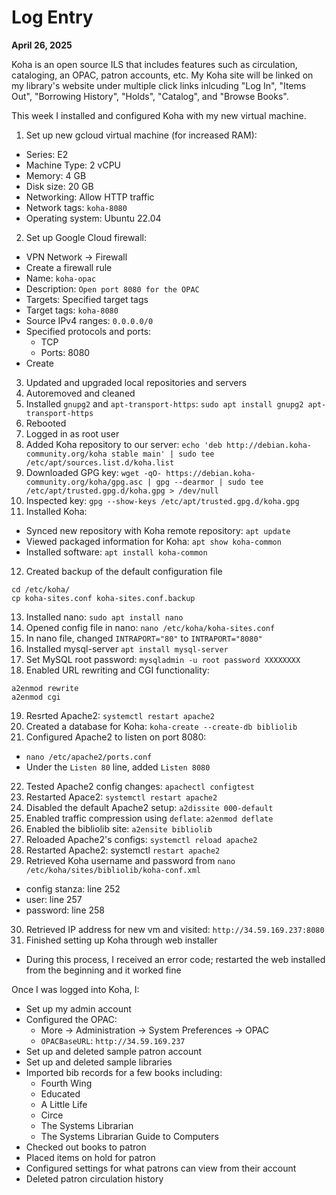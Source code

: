 # Log Entry

**April 26, 2025**

Koha is an open source ILS that includes features such as circulation, cataloging, an OPAC, patron accounts, etc. 
My Koha site will be linked on my library's website under multiple click links inlcuding "Log In", "Items Out", "Borrowing History", "Holds", "Catalog", and "Browse Books".

This week I installed and configured Koha with my new virtual machine.

1. Set up new gcloud virtual machine (for increased RAM):
  * Series: E2
  * Machine Type: 2 vCPU
  * Memory: 4 GB
  * Disk size: 20 GB
  * Networking: Allow HTTP traffic
  * Network tags: `koha-8080`
  * Operating system: Ubuntu 22.04
2. Set up Google Cloud firewall:
  * VPN Network -> Firewall
  * Create a firewall rule
  * Name: `koha-opac`
  * Description: `Open port 8080 for the OPAC`
  * Targets: Specified target tags
  * Target tags: `koha-8080`
  * Source IPv4 ranges: `0.0.0.0/0`
  * Specified protocols and ports: 
    * TCP
    * Ports: 8080
  * Create
3. Updated and upgraded local repositories and servers
4. Autoremoved and cleaned
5. Installed `gnupg2` and `apt-transport-https`: `sudo apt install gnupg2 apt-transport-https`
6. Rebooted
7. Logged in as root user
8. Added Koha repository to our server: `echo 'deb http://debian.koha-community.org/koha stable main' | sudo tee /etc/apt/sources.list.d/koha.list`
9. Downloaded GPG key: `wget -qO- https://debian.koha-community.org/koha/gpg.asc | gpg --dearmor | sudo tee /etc/apt/trusted.gpg.d/koha.gpg > /dev/null`
10. Inspected key: `gpg --show-keys /etc/apt/trusted.gpg.d/koha.gpg`
11. Installed Koha:
  * Synced new repository with Koha remote repository: `apt update`
  * Viewed packaged information for Koha: `apt show koha-common`
  * Installed software: `apt install koha-common`
12. Created backup of the default configuration file
  ``` 
  cd /etc/koha/
  cp koha-sites.conf koha-sites.conf.backup
  ```
13. Installed nano: `sudo apt install nano`
14. Opened config file in nano: `nano /etc/koha/koha-sites.conf`
15. In nano file, changed `INTRAPORT="80"` to `INTRAPORT="8080"`
16. Installed mysql-server `apt install mysql-server`
17. Set MySQL root password: `mysqladmin -u root password XXXXXXXX`
18. Enabled URL rewriting and CGI functionality:
  ```
  a2enmod rewrite
  a2enmod cgi 
  ```
19. Resrted Apache2: `systemctl restart apache2`
20. Created a database for Koha: `koha-create --create-db bibliolib`
21. Configured Apache2 to listen on port 8080:
  * `nano /etc/apache2/ports.conf`
  * Under the `Listen 80` line, added `Listen 8080`
22. Tested Apache2 config changes: `apachectl configtest`
23. Restarted Apace2: `systemctl restart apache2`
24. Disabled the default Apache2 setup: `a2dissite 000-default`
25. Enabled traffic compression using `deflate`: `a2enmod deflate`
26. Enabled the bibliolib site: `a2ensite bibliolib`
27. Reloaded Apache2's configs: `systemctl reload apache2`
28. Restarted Apache2: systemctl `restart apache2`
29. Retrieved Koha username and password from `nano /etc/koha/sites/bibliolib/koha-conf.xml`
  * config stanza: line 252
  * user: line 257
  * password: line 258
30. Retrieved IP address for new vm and visited: `http://34.59.169.237:8080`
31. Finished setting up Koha through web installer
  * During this process, I received an error code; restarted the web installed from the beginning and it worked fine

Once I was logged into Koha, I:
* Set up my admin account
* Configured the OPAC:
  * More -> Administration -> System Preferences -> OPAC
  * `OPACBaseURL`: `http://34.59.169.237`
* Set up and deleted sample patron account
* Set up and deleted sample libraries
* Imported bib records for a few books including:
  * Fourth Wing
  * Educated
  * A Little Life
  * Circe
  * The Systems Librarian
  * The Systems Librarian Guide to Computers
* Checked out books to patron
* Placed items on hold for patron
* Configured settings for what patrons can view from their account
* Deleted patron circulation history
